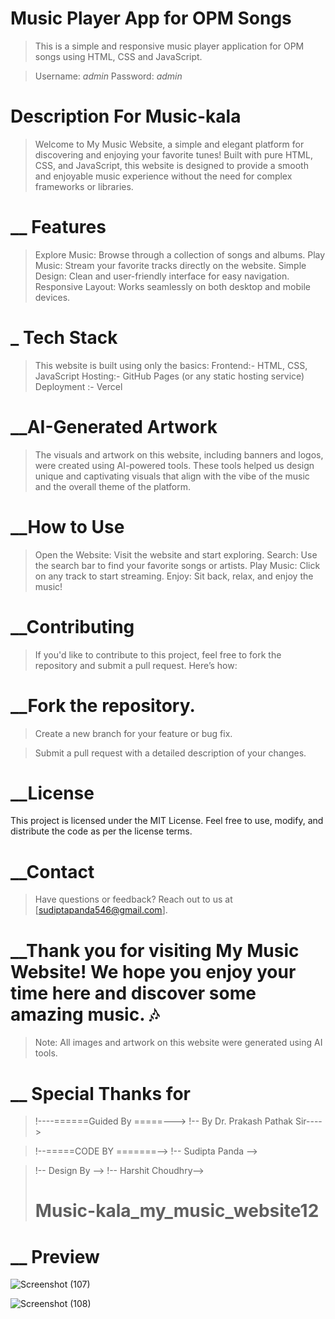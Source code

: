 # Music Player App for OPM Songs

> This is a simple and responsive music player application for OPM songs using HTML, CSS and JavaScript.


> Username: *admin*
> Password: *admin*

# Description For Music-kala

> Welcome to My Music Website, a simple and elegant platform for discovering and enjoying your favorite tunes! Built with pure HTML, CSS, and    JavaScript, this website is designed to provide a smooth and enjoyable music experience without the need for complex frameworks or libraries.

# __ Features
> Explore Music: Browse through a collection of songs and albums.
> Play Music: Stream your favorite tracks directly on the website.
> Simple Design: Clean and user-friendly interface for easy navigation.
> Responsive Layout: Works seamlessly on both desktop and mobile devices.

# _ Tech Stack

>This website is built using only the basics:
>Frontend:- HTML, CSS, JavaScript
>Hosting:- GitHub Pages (or any static hosting service)
> Deployment :- Vercel

# __AI-Generated Artwork

>The visuals and artwork on this website, including banners and logos, were created using AI-powered tools. These tools helped us design unique and captivating visuals that align with the vibe of the music and the overall theme of the platform.

# __How to Use
>Open the Website: Visit the website and start exploring.
>Search: Use the search bar to find your favorite songs or artists.
>Play Music: Click on any track to start streaming.
>Enjoy: Sit back, relax, and enjoy the music!

# __Contributing
>If you'd like to contribute to this project, feel free to fork the repository and submit a pull request. Here’s how:

# __Fork the repository.

>Create a new branch for your feature or bug fix.

>Submit a pull request with a detailed description of your changes.

# __License
This project is licensed under the MIT License. Feel free to use, modify, and distribute the code as per the license terms.

# __Contact
>Have questions or feedback? Reach out to us at [sudiptapanda546@gmail.com].

# __Thank you for visiting My Music Website! We hope you enjoy your time here and discover some amazing music. 🎶

>Note: All images and artwork on this website were generated using AI tools.

# __ Special Thanks for
>!----======Guided By =====--->
>!-- By Dr. Prakash Pathak Sir---->

>!--=====CODE BY =======-->
>!-- Sudipta Panda -->

>!-- Design By -->
>!-- Harshit Choudhry-->
>
># Music-kala_my_music_website12


# __ Preview
![Screenshot (107)](https://github.com/user-attachments/assets/a4898fe9-66e3-4e84-bf45-8607e1ce768b)


![Screenshot (108)](https://github.com/user-attachments/assets/3fe0e6b4-9f98-49d1-9393-beb040c6e45e)
